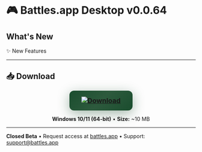 # 🎮 Battles.app Desktop v0.0.64

## What's New

✨ New Features

---

## 📥 Download

<div align="center">

<a href="https://github.com/battles-app/desktop/releases/download/v0.0.64/battles.app_0.0.64_x64-setup.exe">
  <img src="https://img.shields.io/badge/⬇️_DOWNLOAD_FOR_WINDOWS-battles.app_0.0.64_x64--setup.exe-0d1117?style=for-the-badge&logo=windows&logoColor=white&labelColor=0d1117" alt="Download" style="background: linear-gradient(135deg, #1a4d2e 0%, #2d5a3d 50%, #1a4d2e 100%); border-radius: 12px; box-shadow: 0 8px 32px rgba(26, 77, 46, 0.4); padding: 16px 32px; font-size: 18px; font-weight: bold;">
</a>

**Windows 10/11 (64-bit)** • **Size:** ~10 MB

</div>

---

**Closed Beta** • Request access at [battles.app](https://battles.app) • Support: [support@battles.app](mailto:support@battles.app)